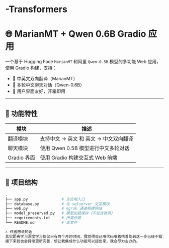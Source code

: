 # -Transformers
# 🌐 MarianMT + Qwen 0.6B Gradio 应用

一个基于 Hugging Face `MarianMT` 和阿里 `Qwen-0.5B` 模型的多功能 Web 应用，使用 Gradio 构建，支持：

- 🔁 中英文双向翻译（MarianMT）
- 💬 多轮中文聊天对话（Qwen-0.6B）
- 👤 用户界面友好，开箱即用

---

## 🚀 功能特性

| 模块        | 描述                                    |
|-------------|-----------------------------------------|
| 翻译模块     | 支持中文 → 英文 和 英文 → 中文双向翻译      |
| 聊天模块     | 使用 Qwen 0.5B 模型进行中文多轮对话         |
| Gradio 界面 | 使用 Gradio 构建交互式 Web 前端             |

---

## 🧱 项目结构

```bash
.
├── app.py               # 主应用入口
├── database.py          # 与 sqlserver 交互模块
├── web.py               # ngrok 通道搭建网站
├── model_preserved.py   # 模型加载保存（不包含微调）          
├── requirements.txt     # 所需依赖
└── README.md            # 本文件

✍️ 作者想说的话
其实距离学习深度学习仅仅只有两个月的时间，我觉得自己啃代码啃着啃着能到这一步已经不错了，想想之前都是吃饭睡觉打游戏的生活。
接下来我也会持续更新完善，想让我集成什么功能可以提出来，我会尽力去办的。
